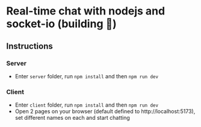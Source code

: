# Real-time chat with nodejs and socket-io (building 🚧)

## Instructions

### Server
-   Enter ``server`` folder, run ``npm install`` and then ``npm run dev``

### Client
-   Enter ``client`` folder, run ``npm install`` and then ``npm run dev``
-   Open 2 pages on your browser (default defined to http://localhost:5173), set different names on each and start chatting
